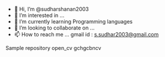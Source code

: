 - 👋 Hi, I’m @sudharshanan2003
- 👀 I’m interested in ...
- 🌱 I’m currently learning Programming languages
- 💞️ I’m looking to collaborate on ...
- 📫 How to reach me ... gmail id : s.sudhar2003@gmail.com

<!---
sudharshanan2003/sudharshanan2003 is a ✨ special ✨ repository because its `README.md` (this file) appears on your GitHub profile.
You can click the Preview link to take a look at your changes.
--->
Sample repository 
open_cv
gchgcbncv